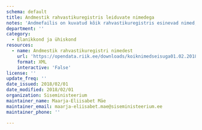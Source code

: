 ```yaml
---
schema: default
title: Andmestik rahvastikuregistris leiduvate nimedega
notes: 'Andmefailis on kuvatud kõik rahvastikuregistris esinevad nimed, eristamata ees- ja perekonnanimesid. Andmed on 01.02.2018 seisuga.'
department: ''
category:
  - Elanikkond ja ühiskond
resources:
  - name: Andmestik rahvastikuregistri nimedest
    url: 'https://opendata.riik.ee/downloads/koiknimedseisuga01.02.2018.xlsx'
    format: XML
    interactive: 'False'
license: ''
update_freq: ''
date_issued: 2018/02/01
date_modified: 2018/02/01
organization: Siseministeerium
maintainer_name: Maarja-Eliisabet Mäe
maintainer_email: maarja-eliisabet.mae@siseministeerium.ee
maintainer_phone: ''

---
```

